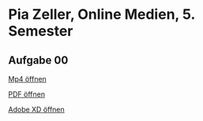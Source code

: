 # Pia Zeller, Online Medien, 5. Semester

## Aufgabe 00
[Mp4 öffnen](https://piazeller.github.io/IFDWiSe20-21/#00_SWOT.mp4)

[PDF öffnen](https://piazeller.github.io/IFDWiSe20-21/#00_SWOT.pdf)

[Adobe XD öffnen](https://piazeller.github.io/IFDWiSe20-21/#00_SWOT.xd)
